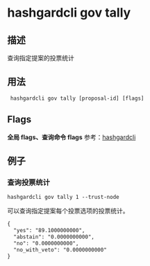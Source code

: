 # hashgardcli gov tally

## 描述

查询指定提案的投票统计

## 用法

```shell
 hashgardcli gov tally [proposal-id] [flags]
```

## Flags

 **全局 flags、查询命令 flags** 参考：[hashgardcli](../README.md)


## 例子

### 查询投票统计

```shell
hashgardcli gov tally 1 --trust-node
```

可以查询指定提案每个投票选项的投票统计。

```txt
{
  "yes": "89.1000000000",
  "abstain": "0.0000000000",
  "no": "0.0000000000",
  "no_with_veto": "0.0000000000"
}
```
